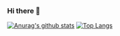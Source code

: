 ### Hi there 👋

<!--
**sangwon21/sangwon21** is a ✨ _special_ ✨ repository because its `README.md` (this file) appears on your GitHub profile.

Here are some ideas to get you started:

- 🔭 I’m currently working on ...
- 🌱 I’m currently learning ...
- 👯 I’m looking to collaborate on ...
- 🤔 I’m looking for help with ...
- 💬 Ask me about ...
- 📫 How to reach me: ...
- 😄 Pronouns: ...
- ⚡ Fun fact: ...
-->

 [![Anurag's github stats](https://github-readme-stats.vercel.app/api?username=sangwon21)](https://github.com/anuraghazra/github-readme-stats)
 [![Top Langs](https://github-readme-stats.vercel.app/api/top-langs/?username=sangwon21&langs_count=8&layout=compact)](https://github.com/anuraghazra/github-readme-stats)
